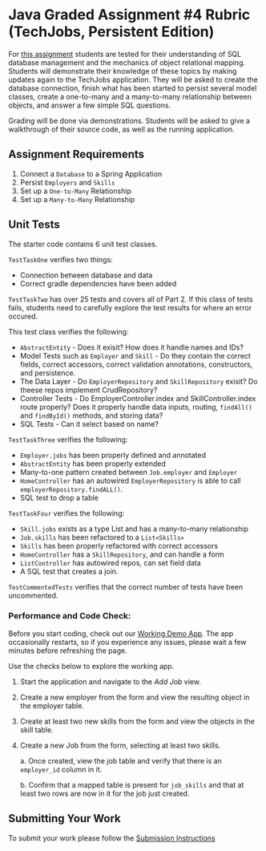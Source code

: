 # Java Graded Assignment #4 Rubric (TechJobs, Persistent Edition)

For [this assignment](https://education.launchcode.org/java-web-dev-curriculum/assignments/techjobs-persistent/index.html) students are tested for their understanding of SQL database management and the mechanics of object relational mapping. Students will demonstrate their knowledge of these topics by making updates again to the TechJobs application.
They will be asked to create the database connection, finish what has been started to persist several model classes, 
create a one-to-many and a many-to-many relationship between objects, and answer a few simple SQL questions.

Grading will be done via demonstrations. Students will be asked to give a walkthrough of their source code,
as well as the running application.

## Assignment Requirements

1. Connect a `Database` to a Spring Application
2. Persist `Employers` and `Skills`
3. Set up a `One-to-Many` Relationship
4. Set up a `Many-to-Many` Relationship

## Unit Tests

The starter code contains 6 unit test classes.

`TestTaskOne` verifies two things: 
   * Connection between database and data
   * Correct gradle dependencies have been added

`TestTaskTwo` has over 25 tests and covers all of Part 2.  If this class of tests fails, students need to carefully explore the test results for where an error occured.  

This test class verifies the following:
   * `AbstractEntity` - Does it exisit? How does it handle names and IDs?
   * Model Tests such as `Employer` and `Skill` - Do they contain the correct fields, correct accessors, correct validation annotations, constructors, and persistence.
   * The Data Layer - Do `EmployerRepository` and `SkillRepository` exisit?  Do theese repos implement CrudRepository? 
   * Controller Tests - Do EmployerController.index and SkillController.index route properly? Does it properly handle data inputs, routing, `findAll()` and `findById()` methods, and storing data?
   * SQL Tests - Can it select based on name? 

`TestTaskThree` verifies the following: 
* `Employer.jobs` has been properly defined and annotated
* `AbstractEntity` has been properly extended
* Many-to-one pattern created between `Job.employer` and `Employer`
* `HomeController` has an autowired `EmployerRepository` is able to call `employerRepository.findALL()`.
* SQL test to drop a table

`TestTaskFour` verifies the following:
* `Skill.jobs` exists as a type List and has a many-to-many relationship
* `Job.skills` has been refactored to a `List<Skills>`
* `Skills` has been properly refactored with correct accessors
* `HomeController` has a `SkillRepository`, and can handle a form 
* `ListController` has autowired repos, can set field data
* A SQL test that creates a join.

`TestCommentedTests` verifies that the correct number of tests have been uncommented. 

### Performance and Code Check:

Before you start coding, check out our [Working Demo App](https://techjobs-persistent.launchcodetechnicaltraining.org/).
The app occasionally restarts, so if you experience any issues, please wait a few minutes before refreshing the page.

Use the checks below to explore the working app.

1. Start the application and navigate to the *Add Job* view.
1. Create a new employer from the form and view the resulting object in the employer table.
1. Create at least two new skills from the form and view the objects in the skill table.
1. Create a new Job from the form, selecting at least two skills. 

   a. Once created, view the job table and verify that there is an ``employer_id`` column in it. 
     
   b. Confirm that a mapped table is present for ``job_skills`` and that at least two rows are now in it
      for the job just created.

## Submitting Your Work

To submit your work please follow the [Submission Instructions](https://education.launchcode.org/java-web-dev-curriculum/assignments/hello-world/index.html#submitting-your-work-on-canvas)
